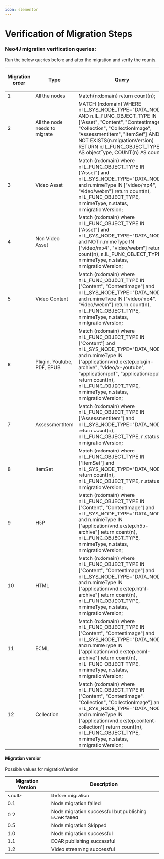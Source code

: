 ```yaml
---
icon: elementor
---
```


# Verification of Migration Steps

### Neo4J migration verification queries: <a href="#verificationofmigrationsteps-neo4jmigrationverificationqueries" id="verificationofmigrationsteps-neo4jmigrationverificationqueries"></a>

Run the below queries before and after the migration and verify the counts.

| <p><strong>Migration</strong><br><strong>order</strong></p> | **Type**                      | **Query**                                                                                                                                                                                                                                                                                                          | **Before migration** | **Final migrationVersion**                     | **Comment**                            |
| ----------------------------------------------------------- | ----------------------------- | ------------------------------------------------------------------------------------------------------------------------------------------------------------------------------------------------------------------------------------------------------------------------------------------------------------------ | -------------------- | ---------------------------------------------- | -------------------------------------- |
| 1                                                           | All the nodes                 | Match(n:domain) return count(n);                                                                                                                                                                                                                                                                                   |                      |                                                |                                        |
| 2                                                           | All the node needs to migrate | MATCH (n:domain) WHERE n.IL\_SYS\_NODE\_TYPE="DATA\_NODE" AND n.IL\_FUNC\_OBJECT\_TYPE IN \["Asset", "Content", "ContentImage", "Collection", "CollectionImage", "AssessmentItem", "ItemSet"] AND NOT EXISTS(n.migrationVersion) RETURN n.IL\_FUNC\_OBJECT\_TYPE AS objectType, COUNT(n) AS count;                 |                      |                                                | The count after migration should be 0. |
| 3                                                           | Video Asset                   | Match (n:domain) where n.IL\_FUNC\_OBJECT\_TYPE IN \["Asset"] and n.IL\_SYS\_NODE\_TYPE="DATA\_NODE" and n.mimeType IN \["video/mp4", "video/webm"] return count(n), n.IL\_FUNC\_OBJECT\_TYPE, n.mimeType, n.status, n.migrationVersion;                                                                           | \<null>              | <p>1.2 - Live</p><p>1.0 - For other status</p> |                                        |
| 4                                                           | Non Video Asset               | Match (n:domain) where n.IL\_FUNC\_OBJECT\_TYPE IN \["Asset"] and n.IL\_SYS\_NODE\_TYPE="DATA\_NODE" and NOT n.mimeType IN \["video/mp4", "video/webm"] return count(n), n.IL\_FUNC\_OBJECT\_TYPE, n.mimeType, n.status, n.migrationVersion;                                                                       | \<null>              | 1.0                                            |                                        |
| 5                                                           | Video Content                 | Match (n:domain) where n.IL\_FUNC\_OBJECT\_TYPE IN \["Content", "ContentImage"] and n.IL\_SYS\_NODE\_TYPE="DATA\_NODE" and n.mimeType IN \["video/mp4", "video/webm"] return count(n), n.IL\_FUNC\_OBJECT\_TYPE, n.mimeType, n.status, n.migrationVersion;                                                         | \<null>              | <p>1.2 - Live</p><p>1.0 - For other status</p> |                                        |
| 6                                                           | Plugin, Youtube, PDF, EPUB    | Match (n:domain) where n.IL\_FUNC\_OBJECT\_TYPE IN \["Content"] and n.IL\_SYS\_NODE\_TYPE="DATA\_NODE" and n.mimeType IN \["application/vnd.ekstep.plugin-archive", "video/x-youtube", "application/pdf", "application/epub"] return count(n), n.IL\_FUNC\_OBJECT\_TYPE, n.mimeType, n.status, n.migrationVersion; | \<null>              | <p>1.1 - Live</p><p>1.0 - For other status</p> |                                        |
| 7                                                           | AssessmentItem                | Match (n:domain) where n.IL\_FUNC\_OBJECT\_TYPE IN \["AssessmentItem"] and n.IL\_SYS\_NODE\_TYPE="DATA\_NODE" return count(n), n.IL\_FUNC\_OBJECT\_TYPE, n.status, n.migrationVersion;                                                                                                                             | \<null>              | 1.0                                            |                                        |
| 8                                                           | ItemSet                       | Match (n:domain) where n.IL\_FUNC\_OBJECT\_TYPE IN \["ItemSet"] and n.IL\_SYS\_NODE\_TYPE="DATA\_NODE" return count(n), n.IL\_FUNC\_OBJECT\_TYPE, n.status, n.migrationVersion;                                                                                                                                    | \<null>              | 1.0                                            |                                        |
| 9                                                           | H5P                           | Match (n:domain) where n.IL\_FUNC\_OBJECT\_TYPE IN \["Content", "ContentImage"] and n.IL\_SYS\_NODE\_TYPE="DATA\_NODE" and n.mimeType IN \["application/vnd.ekstep.h5p-archive"] return count(n), n.IL\_FUNC\_OBJECT\_TYPE, n.mimeType, n.status, n.migrationVersion;                                              | \<null>              | <p>1.1 - Live</p><p>1.0 - For other status</p> |                                        |
| 10                                                          | HTML                          | Match (n:domain) where n.IL\_FUNC\_OBJECT\_TYPE IN \["Content", "ContentImage"] and n.IL\_SYS\_NODE\_TYPE="DATA\_NODE" and n.mimeType IN \["application/vnd.ekstep.html-archive"] return count(n), n.IL\_FUNC\_OBJECT\_TYPE, n.mimeType, n.status, n.migrationVersion;                                             | \<null>              | <p>1.1 - Live</p><p>1.0 - For other status</p> |                                        |
| 11                                                          | ECML                          | Match (n:domain) where n.IL\_FUNC\_OBJECT\_TYPE IN \["Content", "ContentImage"] and n.IL\_SYS\_NODE\_TYPE="DATA\_NODE" and n.mimeType IN \["application/vnd.ekstep.ecml-archive"] return count(n), n.IL\_FUNC\_OBJECT\_TYPE, n.mimeType, n.status, n.migrationVersion;                                             | \<null>              | <p>1.1 - Live</p><p>1.0 - For other status</p> |                                        |
| 12                                                          | Collection                    | Match (n:domain) where n.IL\_FUNC\_OBJECT\_TYPE IN \["Content", "ContentImage", "Collection", "CollectionImage"] and n.IL\_SYS\_NODE\_TYPE="DATA\_NODE" and n.mimeType IN \["application/vnd.ekstep.content-collection"] return count(n), n.IL\_FUNC\_OBJECT\_TYPE, n.mimeType, n.status, n.migrationVersion;      | \<null>              | <p>1.1 - Live</p><p>1.0 - For other status</p> |                                        |

#### Migration version <a href="#verificationofmigrationsteps-migrationversion" id="verificationofmigrationsteps-migrationversion"></a>

Possible values for migrationVersion

| **Migration Version** | **Description**                                      |
| --------------------- | ---------------------------------------------------- |
| \<null>               | Before migration                                     |
| 0.1                   | Node migration failed                                |
| 0.2                   | Node migration successful but publishing ECAR failed |
| 0.5                   | Node migration Skipped                               |
| 1.0                   | Node migration successful                            |
| 1.1                   | ECAR publishing successful                           |
| 1.2                   | Video streaming successful                           |
